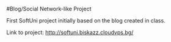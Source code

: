 #Blog/Social Network-like Project

First SoftUni project initially based on the blog created in class.

Link to project: http://softuni.biskazz.cloudvps.bg/
